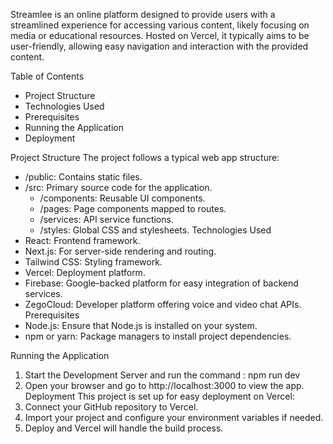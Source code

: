 Streamlee is an online platform designed to provide users with a streamlined experience for accessing various content, likely focusing on media or educational resources. Hosted on Vercel, it typically aims to be user-friendly, allowing easy navigation and interaction with the provided content.


Table of Contents
* Project Structure
* Technologies Used
* Prerequisites
* Running the Application
* Deployment


Project Structure
The project follows a typical web app structure:
* /public: Contains static files.
* /src: Primary source code for the application.
   * /components: Reusable UI components.
   * /pages: Page components mapped to routes.
   * /services: API service functions.
   * /styles: Global CSS and stylesheets.
Technologies Used
* React: Frontend framework.
* Next.js: For server-side rendering and routing.
* Tailwind CSS: Styling framework.
* Vercel: Deployment platform.
* Firebase: Google-backed platform for easy integration of backend services.
* ZegoCloud: Developer platform offering voice and video chat APIs.
Prerequisites
* Node.js: Ensure that Node.js is installed on your system.
* npm or yarn: Package managers to install project dependencies.


Running the Application
1. Start the Development Server and run the command : npm run dev
2. Open your browser and go to http://localhost:3000 to view the app.
Deployment
This project is set up for easy deployment on Vercel:
1. Connect your GitHub repository to Vercel.
2. Import your project and configure your environment variables if needed.
3. Deploy and Vercel will handle the build process.
